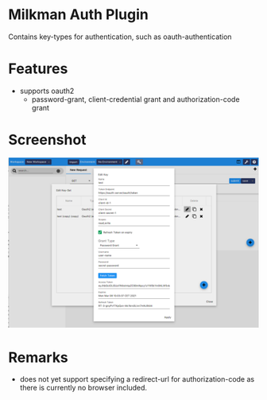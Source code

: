 # Milkman Auth Plugin

Contains key-types for authentication, such as oauth-authentication

# Features
* supports oauth2
  * password-grant, client-credential grant and authorization-code grant

# Screenshot

![Milkman Auth Plugin](/img/auth-plugin.png)


# Remarks
* does not yet support specifying a redirect-url for authorization-code as there is currently no browser included.


